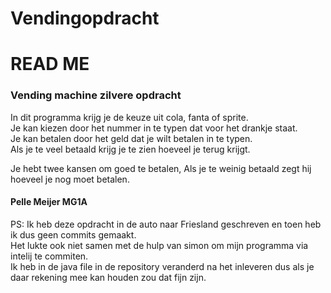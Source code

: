 # Vendingopdracht
<h1>READ ME</h1>
<h3>Vending machine zilvere opdracht</h3>
<p>In dit programma krijg je de keuze uit cola, fanta of sprite.<br>
Je kan kiezen door het nummer in te typen dat voor het drankje staat.<br>
Je kan betalen door het geld dat je wilt betalen in te typen.<br>
Als je te veel betaald krijg je te zien hoeveel je terug krijgt.
</p>
<p>
Je hebt twee kansen om goed te betalen, Als je te weinig betaald zegt hij hoeveel je nog moet betalen.
</p>
<h4>Pelle Meijer MG1A</h4>
<p>
PS: Ik heb deze opdracht in de auto naar Friesland geschreven en toen heb ik dus geen commits gemaakt.<br>
Het lukte ook niet samen met de hulp van simon om mijn programma via intelij te commiten.<br>
Ik heb in de java file in de repository veranderd na het inleveren dus als je daar rekening mee kan houden zou dat fijn zijn.
</p>
